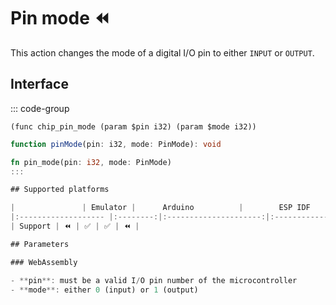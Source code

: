 # Pin mode ⏪

This action changes the mode of a digital I/O pin to either `INPUT` or `OUTPUT`.

## Interface

::: code-group

```wasm [WebAssembly]
(func chip_pin_mode (param $pin i32) (param $mode i32))
```

```ts [AS]
function pinMode(pin: i32, mode: PinMode): void
```

```rust [Rust]
fn pin_mode(pin: i32, mode: PinMode)
:::

## Supported platforms

|               | Emulator |      Arduino          |        ESP IDF        |         Zephyr        |
|:------------------- |:--------:|:---------------------:|:---------------------:|:---------------------:|
| Support | ⏪ | ✅ | ✅ | ⏪ |

## Parameters

### WebAssembly

- **pin**: must be a valid I/O pin number of the microcontroller
- **mode**: either 0 (input) or 1 (output)

